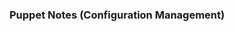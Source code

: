 ### ##############################
### Puppet Notes (Configuration Management)
### ##############################



















